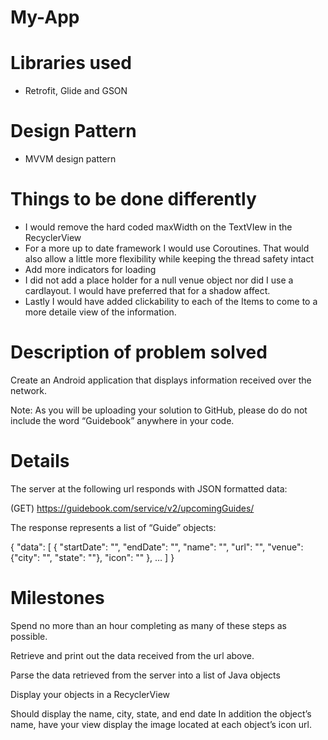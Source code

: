 # My-App

# Libraries used
- Retrofit, Glide and GSON

# Design Pattern
- MVVM design pattern

# Things to be done differently
- I would remove the hard coded maxWidth on the TextVIew in the RecyclerView
- For a more up to date framework I would use Coroutines. That would also allow a little more flexibility while keeping the thread safety intact
- Add more indicators for loading
- I did not add a place holder for a null venue object nor did I use a cardlayout. I would have preferred that for a shadow affect. 
- Lastly I would have added clickability to each of the Items to come to a more detaile view of the information. 


# Description of problem solved
Create an Android application that displays information received over the network.

Note: As you will be uploading your solution to GitHub, please do do not include the word “Guidebook” anywhere in your code.

# Details
The server at the following url responds with JSON formatted data:

(GET) https://guidebook.com/service/v2/upcomingGuides/

The response represents a list of “Guide” objects:

{
  "data": [
  {
    "startDate": "<date>",
    "endDate": "<date>",
    "name": "<name>",
    "url": "<url>",
    "venue": {"city": "<city>", "state": "<state>"},
    "icon": "<url to png image>"
    },
    … <more objects>
    ]
  }
# Milestones
Spend no more than an hour completing as many of these steps as possible.

Retrieve and print out the data received from the url above.

Parse the data retrieved from the server into a list of Java objects

Display your objects in a RecyclerView

Should display the name, city, state, and end date
In addition the object’s name, have your view display the image located at each object’s icon url.



